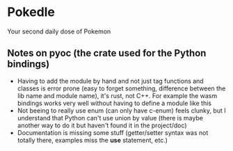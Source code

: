 # Pokedle
Your second daily dose of Pokemon

## Notes on pyoc (the crate used for the Python bindings)
* Having to add the module by hand and not just tag functions and classes is error prone (easy to forget something, difference between the lib name and module name), it's rust, not C++. For example the wasm bindings works very well without having to define a module like this
* Not beeing to really use enum (can only have c-enum) feels clunky, but I understand that Python can't use union by value (there is maybe another way to do it but haven't found it in the project/doc)
* Documentation is missing some stuff (getter/setter syntax was not totally there, examples miss the __use__ statement, etc.)